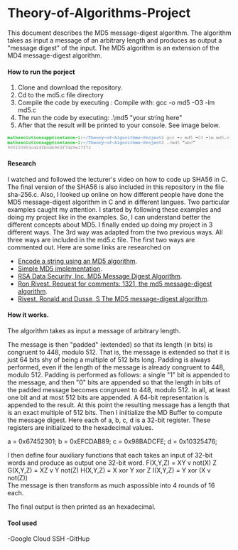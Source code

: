 # Theory-of-Algorithms-Project
This document describes the MD5 message-digest algorithm. The algorithm takes as input a
message of an arbitrary length and produces as output a "message digest" of the input.
The MD5 algorithm is an extension of the MD4 message-digest algorithm.

#### How to run the porject
1. Clone and download the repository.
2. Cd to the md5.c file directory
3. Compile the code by executing : Compile with: gcc -o md5 -O3 -lm md5.c
4. The run the code by executing: .\md5 "your string here"
5. After that the result will be printed to your console. See image below.

![](/run.PNG)

#### Research
I watched and followed the lecturer's video on how to code up SHA56 in C. The final version of the SHA56 is also included in this repository in the file sha-256.c.
Also, I looked up online on how different people have done the MD5 message-digest algorithm in C and in different langues. Two particular examples caught my attention. I started by following these examples and doing my project like in the examples. So, I can understand better the different concepts about MD5. I finally ended up doing my project in 3 different ways. The 3rd way was adapted from the two previous ways. All three ways are included in the md5.c file. The first two ways are commented out.
Here are some links are researched on 
- [Encode a string using an MD5 algorithm](https://rosettacode.org/wiki/MD5).
- [Simple MD5 implementation](https://gist.github.com/creationix/4710780).
- [RSA Data Security, Inc. MD5 Message Digest Algorithm](https://people.csail.mit.edu/rivest/Md5.c).
- [Ron Rivest. Request for comments: 1321, the md5 message-digest algorithm](https://tools.ietf.org/html/rfc1321).
- [Rivest, Ronald and Dusse, S The MD5 message-digest algorithm](http://altronic-srl.com.ar/md5%20algoritmo.pdf).

#### How it works.
The algorithm takes as input a message of arbitrary length.

The message is  then "padded" (extended) so that its length (in bits) is congruent to 448, modulo
512. That is, the message is extended so that it is just 64 bits shy of being a multiple of 512
bits long. Padding is always performed, even if the length of the message is already
congruent to 448, modulo 512.
Padding is performed as follows: a single "1" bit is appended to the message, and then "0"
bits are appended so that the length in bits of the padded message becomes congruent to 448,
modulo 512. In all, at least one bit and at most 512 bits are appended.
A 64-bit representation is appended to the result.
At this point the resulting message has a length that is an exact multiple of 512 bits.
Then I iniitialize the MD Buffer to compute the message digest. Here each of a, b, c,
d is a 32-bit register. These registers are initialized to the hexadecimal values.

   a = 0x67452301;
   b = 0xEFCDAB89;
   c = 0x98BADCFE;
   d = 0x10325476;
   
I then define four auxiliary functions that each takes an input of 32-bit words and
produce as output one 32-bit word.
 F(X,Y,Z) = XY v not(X) Z
 G(X,Y,Z) = XZ v Y not(Z)
 H(X,Y,Z) = X xor Y xor Z
 I(X,Y,Z) = Y xor (X v not(Z))  
The message is then transform as much aspossible into 4 rounds of 16 each.

The final output is then printed as an hexadecimal.

#### Tool used
-Google Cloud SSH
-GitHup
